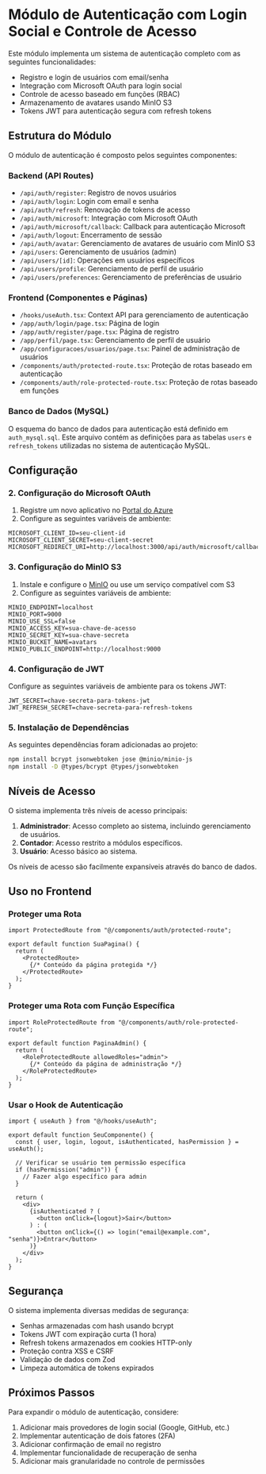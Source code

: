 # Módulo de Autenticação com Login Social e Controle de Acesso

Este módulo implementa um sistema de autenticação completo com as seguintes funcionalidades:

- Registro e login de usuários com email/senha
- Integração com Microsoft OAuth para login social
- Controle de acesso baseado em funções (RBAC)
- Armazenamento de avatares usando MinIO S3
- Tokens JWT para autenticação segura com refresh tokens

## Estrutura do Módulo

O módulo de autenticação é composto pelos seguintes componentes:

### Backend (API Routes)

- `/api/auth/register`: Registro de novos usuários
- `/api/auth/login`: Login com email e senha
- `/api/auth/refresh`: Renovação de tokens de acesso
- `/api/auth/microsoft`: Integração com Microsoft OAuth
- `/api/auth/microsoft/callback`: Callback para autenticação Microsoft
- `/api/auth/logout`: Encerramento de sessão
- `/api/auth/avatar`: Gerenciamento de avatares de usuário com MinIO S3
- `/api/users`: Gerenciamento de usuários (admin)
- `/api/users/[id]`: Operações em usuários específicos
- `/api/users/profile`: Gerenciamento de perfil de usuário
- `/api/users/preferences`: Gerenciamento de preferências de usuário

### Frontend (Componentes e Páginas)

- `/hooks/useAuth.tsx`: Context API para gerenciamento de autenticação
- `/app/auth/login/page.tsx`: Página de login
- `/app/auth/register/page.tsx`: Página de registro
- `/app/perfil/page.tsx`: Gerenciamento de perfil de usuário
- `/app/configuracoes/usuarios/page.tsx`: Painel de administração de usuários
- `/components/auth/protected-route.tsx`: Proteção de rotas baseado em autenticação
- `/components/auth/role-protected-route.tsx`: Proteção de rotas baseado em funções

### Banco de Dados (MySQL)

O esquema do banco de dados para autenticação está definido em `auth_mysql.sql`. Este arquivo contém as definições para as tabelas `users` e `refresh_tokens` utilizadas no sistema de autenticação MySQL.

## Configuração

### 2. Configuração do Microsoft OAuth

1. Registre um novo aplicativo no [Portal do Azure](https://portal.azure.com/#blade/Microsoft_AAD_RegisteredApps/ApplicationsListBlade)
2. Configure as seguintes variáveis de ambiente:

```
MICROSOFT_CLIENT_ID=seu-client-id
MICROSOFT_CLIENT_SECRET=seu-client-secret
MICROSOFT_REDIRECT_URI=http://localhost:3000/api/auth/microsoft/callback
```

### 3. Configuração do MinIO S3

1. Instale e configure o [MinIO](https://min.io/) ou use um serviço compatível com S3
2. Configure as seguintes variáveis de ambiente:

```
MINIO_ENDPOINT=localhost
MINIO_PORT=9000
MINIO_USE_SSL=false
MINIO_ACCESS_KEY=sua-chave-de-acesso
MINIO_SECRET_KEY=sua-chave-secreta
MINIO_BUCKET_NAME=avatars
MINIO_PUBLIC_ENDPOINT=http://localhost:9000
```

### 4. Configuração de JWT

Configure as seguintes variáveis de ambiente para os tokens JWT:

```
JWT_SECRET=chave-secreta-para-tokens-jwt
JWT_REFRESH_SECRET=chave-secreta-para-refresh-tokens
```

### 5. Instalação de Dependências

As seguintes dependências foram adicionadas ao projeto:

```bash
npm install bcrypt jsonwebtoken jose @minio/minio-js
npm install -D @types/bcrypt @types/jsonwebtoken
```

## Níveis de Acesso

O sistema implementa três níveis de acesso principais:

1. **Administrador**: Acesso completo ao sistema, incluindo gerenciamento de usuários.
2. **Contador**: Acesso restrito a módulos específicos.
3. **Usuário**: Acesso básico ao sistema.

Os níveis de acesso são facilmente expansíveis através do banco de dados.

## Uso no Frontend

### Proteger uma Rota

```tsx
import ProtectedRoute from "@/components/auth/protected-route";

export default function SuaPagina() {
  return (
    <ProtectedRoute>
      {/* Conteúdo da página protegida */}
    </ProtectedRoute>
  );
}
```

### Proteger uma Rota com Função Específica

```tsx
import RoleProtectedRoute from "@/components/auth/role-protected-route";

export default function PaginaAdmin() {
  return (
    <RoleProtectedRoute allowedRoles="admin">
      {/* Conteúdo da página de administração */}
    </RoleProtectedRoute>
  );
}
```

### Usar o Hook de Autenticação

```tsx
import { useAuth } from "@/hooks/useAuth";

export default function SeuComponente() {
  const { user, login, logout, isAuthenticated, hasPermission } = useAuth();
  
  // Verificar se usuário tem permissão específica
  if (hasPermission("admin")) {
    // Fazer algo específico para admin
  }
  
  return (
    <div>
      {isAuthenticated ? (
        <button onClick={logout}>Sair</button>
      ) : (
        <button onClick={() => login("email@example.com", "senha")}>Entrar</button>
      )}
    </div>
  );
}
```

## Segurança

O sistema implementa diversas medidas de segurança:

- Senhas armazenadas com hash usando bcrypt
- Tokens JWT com expiração curta (1 hora)
- Refresh tokens armazenados em cookies HTTP-only
- Proteção contra XSS e CSRF
- Validação de dados com Zod
- Limpeza automática de tokens expirados

## Próximos Passos

Para expandir o módulo de autenticação, considere:

1. Adicionar mais provedores de login social (Google, GitHub, etc.)
2. Implementar autenticação de dois fatores (2FA)
3. Adicionar confirmação de email no registro
4. Implementar funcionalidade de recuperação de senha
5. Adicionar mais granularidade no controle de permissões

